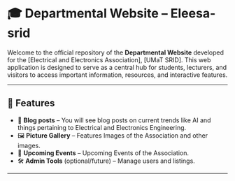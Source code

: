 # 🎓 Departmental Website – Eleesa-srid

Welcome to the official repository of the **Departmental Website** developed for the [Electrical and Electronics Association], [UMaT SRID]. This web application is designed to serve as a central hub for students, lecturers, and visitors to access important information, resources, and interactive features.

---

## 🚀 Features

- 📄 **Blog posts** – You will see blog posts on current trends like AI and things pertaining to Electrical and Electronics Engineering.
- 🖼️ **Picture Gallery** – Features Images of the Association and other images.
- 📍 **Upcoming Events** – Upcoming Events of the Association.
- 🛠️ **Admin Tools** (optional/future) – Manage users and listings.

---



